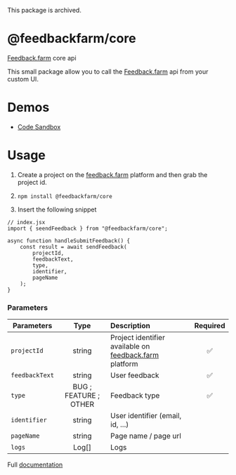 This package is archived.

# @feedbackfarm/core

[Feedback.farm](https://feedback.farm) core api

This small package allow you to call the [Feedback.farm](https://feedback.farm) api from your custom UI.

# Demos

- [Code Sandbox](https://codesandbox.io/s/feedbackfarm-core-2lkn0?file=/src/App.js)

# Usage

1. Create a project on the [feedback.farm](https://feedback.farm) platform and then grab the project id.

2. `npm install @feedbackfarm/core`

3. Insert the following snippet

```
// index.jsx
import { seendFeedback } from "@feedbackfarm/core";

async function handleSubmitFeedback() {
    const result = await sendFeedback(
        projectId,
        feedbackText,
        type,
        identifier,
        pageName
    );
}
```

### Parameters

| Parameters     |         Type          | Description                                                             | Required |
| -------------- | :-------------------: | :---------------------------------------------------------------------- | :------: |
| `projectId`    |        string         | Project identifier available on [feedback.farm](feedback.farm) platform |    ✅    |
| `feedbackText` |        string         | User feedback                                                           |    ✅    |
| `type`         | BUG ; FEATURE ; OTHER | Feedback type                                                           |    ✅    |
| `identifier`   |        string         | User identifier (email, id, ...)                                        |          |
| `pageName`     |        string         | Page name / page url                                                    |          |
| `logs`         |         Log[]         | Logs                                                                    |          |

Full [documentation](https://www.notion.so/Build-Your-Own-Widget-fb729b98e1694d7c8bc019b4d19622c9)
